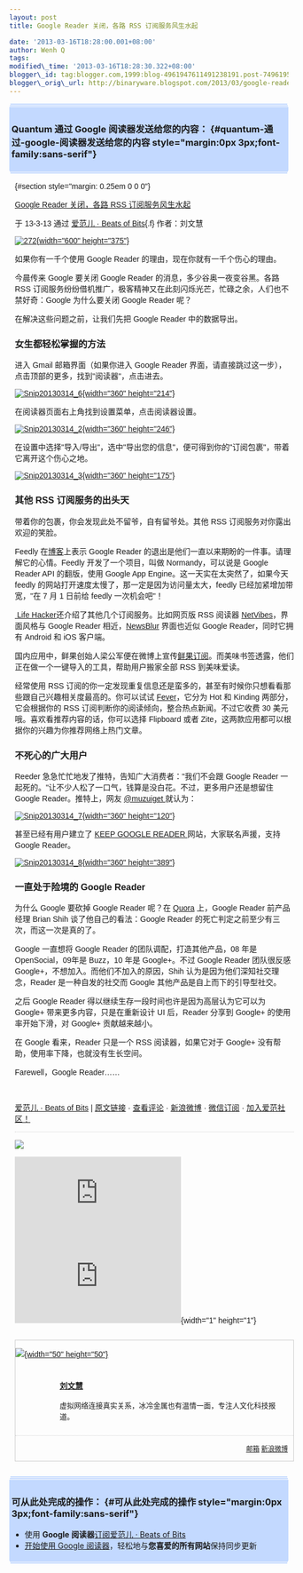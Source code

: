```yaml
--- 
layout: post 
title: Google Reader 关闭，各路 RSS 订阅服务风生水起

date: '2013-03-16T18:28:00.001+08:00' 
author: Wenh Q
tags:
modified\_time: '2013-03-16T18:28:30.322+08:00' 
blogger\_id: tag:blogger.com,1999:blog-4961947611491238191.post-7496195974713291537
blogger\_orig\_url: http://binaryware.blogspot.com/2013/03/google-reader-rss.html
---
```

<div
style="margin: 0px 2px; padding-top: 1px;    background-color: #c3d9ff; font-size: 1px !important;    line-height: 0px !important;">

 

</div>

<div
style="margin: 0px 1px; padding-top: 1px;    background-color: #c3d9ff; font-size: 1px !important;    line-height: 0px !important;">

 

</div>

<div style="padding: 4px; background-color: #c3d9ff;">

### Quantum 通过 Google 阅读器发送给您的内容： {#quantum-通过-google-阅读器发送给您的内容 style="margin:0px 3px;font-family:sans-serif"}

</div>

<div
style="margin: 0px 1px; padding-top: 1px;    background-color: #c3d9ff; font-size: 1px !important;    line-height: 0px !important;">

 

</div>

<div
style="margin: 0px 2px; padding-top: 1px;    background-color: #c3d9ff; font-size: 1px !important;    line-height: 0px !important;">

 

</div>

<div
style="font-family:sans-serif;overflow:auto;width:100%;margin: 0px 10px">

 {#section style="margin: 0.25em 0 0 0"}

<div>

[Google Reader 关闭，各路 RSS
订阅服务风生水起](http://www.ifanr.com/262358)

</div>

<div style="margin-bottom: 0.5em">

于 13-3-13 通过 [爱范儿 · Beats of Bits](http://www.ifanr.com){.f}
作者：刘文慧

</div>



[![272](http://cdn.ifanr.cn/wp-content/uploads/2013/03/272.jpg){width="600"
height="375"}](http://www.ifanr.com/262358/attachment/272)

如果你有一千个使用 Google Reader 的理由，现在你就有一千个伤心的理由。

今晨传来 Google 要关闭 Google Reader 的消息，多少谷奥一夜变谷黑。各路
RSS
订阅服务纷纷借机推广，极客精神又在此刻闪烁光芒，忙碌之余，人们也不禁好奇：Google
为什么要关闭 Google Reader 呢？

在解决这些问题之前，让我们先把 Google Reader 中的数据导出。<span></span>

### 女生都轻松掌握的方法

进入 Gmail 邮箱界面（如果你进入 Google Reader
界面，请直接跳过这一步），点击顶部的更多，找到"阅读器"，点击进去。

[![Snip20130314\_6](http://cdn.ifanr.cn/wp-content/uploads/2013/03/Snip20130314_6-360x214.png){width="360"
height="214"}](http://www.ifanr.com/262358/snip20130314_6)

在阅读器页面右上角找到设置菜单，点击阅读器设置。

[![Snip20130314\_2](http://cdn.ifanr.cn/wp-content/uploads/2013/03/Snip20130314_2-360x246.png){width="360"
height="246"}](http://www.ifanr.com/262358/snip20130314_2)

在设置中选择"导入/导出"，选中"导出您的信息"，便可得到你的"订阅包裹"，带着它离开这个伤心之地。

[![Snip20130314\_3](http://cdn.ifanr.cn/wp-content/uploads/2013/03/Snip20130314_3-360x175.png){width="360"
height="175"}](http://www.ifanr.com/262358/snip20130314_3-2)

### 其他 RSS 订阅服务的出头天

带着你的包裹，你会发现此处不留爷，自有留爷处。其他 RSS
订阅服务对你露出欢迎的笑脸。

Feedly 在[博客](http://blog.feedly.com/2013/03/14/google-reader/)上表示
Google Reader 的退出是他们一直以来期盼的一件事。请理解它的心情。Feedly
开发了一个项目，叫做 Normandy，可以说是 Google Reader API 的翻版，使用
Google App Engine。这一天实在太突然了，如果今天 feedly
的网站打开速度太慢了，那一定是因为访问量太大，feedly
已经加紧增加带宽，"在 7 月 1 日前给 feedly 一次机会吧"！

[ Life
Hacker](http://lifehacker.com/5990456/google-reader-is-getting-shut-down-here-are-the-best-alternatives)还介绍了其他几个订阅服务。比如网页版
RSS 阅读器 [NetVibes](http://www.netvibes.com/en)，界面风格与 Google
Reader 相近，[NewsBlur](http://www.newsblur.com/) 界面也近似 Google
Reader，同时它拥有 Android 和 iOS 客户端。

国内应用中，鲜果创始人梁公军便在微博上宣传[鲜果订阅](http://xianguo.com/login?rurl=%2Fmy%2Fopml)。而美味书签透露，他们正在做一个一键导入的工具，帮助用户搬家全部
RSS 到美味爱读。

经常使用 RSS
订阅的你一定发现重复信息还是蛮多的，甚至有时候你只想看看那些跟自己兴趣相关度最高的。你可以试试
[Fever](http://feedafever.com/)，它分为 Hot 和 Kinding
两部分，它会根据你的 RSS 订阅判断你的阅读倾向，整合热点新闻。不过它收费
30 美元哦。喜欢看推荐内容的话，你可以选择 Flipboard 或者
Zite，这两款应用都可以根据你的兴趣为你推荐网络上热门文章。

### 不死心的广大用户

Reeder 急急忙忙地发了推特，告知广大消费者："我们不会跟 Google Reader
一起死的。"让不少人松了一口气，钱算是没白花。不过，更多用户还是想留住
Google
Reader。推特上，网友 [@muzuiget ](https://twitter.com/muzuiget)就认为：

[![Snip20130314\_7](http://cdn.ifanr.cn/wp-content/uploads/2013/03/Snip20130314_7-360x120.png){width="360"
height="120"}](http://www.ifanr.com/262358/snip20130314_7)

甚至已经有用户建立了 [KEEP GOOGLE
READER ](http://keepgooglereader.com/index.php)网站，大家联名声援，支持
Google Reader。

[![Snip20130314\_8](http://cdn.ifanr.cn/wp-content/uploads/2013/03/Snip20130314_8-360x389.png){width="360"
height="389"}](http://www.ifanr.com/262358/snip20130314_8)

### 一直处于险境的 Google Reader

为什么 Google 要砍掉 Google Reader 呢？在
[Quora](http://www.lieyunwang.com/archives/3179) 上，Google Reader
前产品经理 Brian Shih 谈了他自己的看法：Google Reader
的死亡判定之前至少有三次，而这一次是真的了。

Google 一直想将 Google Reader 的团队调配，打造其他产品，08 年是
OpenSocial，09年是 Buzz，10 年是 Google+。不过 Google Reader 团队很反感
Google+，不想加入。而他们不加入的原因，Shih
认为是因为他们深知社交理念，Reader 是一种自发的社交而 Google
其他产品是自上而下的引导型社交。

之后 Google Reader 得以继续生存一段时间也许是因为高层认为它可以为
Google+ 带来更多内容，只是在重新设计 UI 后，Reader 分享到 Google+
的使用率开始下滑，对 Google+ 贡献越来越小。

在 Google 看来，Reader 只是一个 RSS 阅读器，如果它对于 Google+
没有帮助，使用率下降，也就没有生长空间。

Farewell，Google Reader……

 

[爱范儿 · Beats of Bits](http://www.ifanr.com) |
[原文链接](http://www.ifanr.com/262358) ·
[查看评论](http://www.ifanr.com/262358#comments) ·
[新浪微博](http://www.weibo.com/ifanr) ·
[微信订阅](http://www.ifanr.com/weixin) ·
[加入爱范社区！](http://bbs.ifanr.com/)



<div style="text-align:center;border-top:1px dotted #ccc">

</div>

![](http://ifanr.feedsportal.com/c/33866/f/642084/s/262358/mf.gif)



[![](http://da.feedsportal.com/r/144540365956/u/362/f/642084/c/33866/s/262358/a2.img)](http://da.feedsportal.com/r/144540365956/u/362/f/642084/c/33866/s/262358/a2.htm)![](http://pi.feedsportal.com/r/144540365956/u/362/f/642084/c/33866/s/262358/a2t.img){width="1"
height="1"}
<div
style="border:1px solid #ccc;font-size:14px;margin:27px auto;font-family:Arial">

<div style="overflow:hidden">

[![](http://cdn.ifanr.cn/wp-content/uploads/2012/09/lwh.jpg){width="50"
height="50"}](http://www.ifanr.com/author/liuwenhui)
<div style="text-align:left;line-height:23px;margin-left:80px">

<div style="padding:10px 10px 10px 0">

<div style="margin:0;font-size:14px">

**[刘文慧](http://www.ifanr.com/author/liuwenhui)**

</div>

<div style="font-size:13px;line-height:20px">

虚拟网络连接真实关系，冰冷金属也有温情一面，专注人文化科技报道。

</div>

</div>

</div>

</div>

<div
style="text-align:right;border-top:1px dotted #ccc;padding:2px 10px;font-size:12px">

<div>

[邮箱](mailto:wenhui_dream@sina.com)
[新浪微博](http://weibo.com/u/1571697617?&topnav=1&topsug=1)

</div>

</div>

</div>

</div>



<div
style="margin: 0px 2px; padding-top: 1px;    background-color: #c3d9ff; font-size: 1px !important;    line-height: 0px !important;">

 

</div>

<div
style="margin: 0px 1px; padding-top: 1px;    background-color: #c3d9ff; font-size: 1px !important;    line-height: 0px !important;">

 

</div>

<div style="padding: 4px; background-color: #c3d9ff;">

### 可从此处完成的操作： {#可从此处完成的操作 style="margin:0px 3px;font-family:sans-serif"}

-   使用 **Google 阅读器**[订阅爱范儿 · Beats of
    Bits](http://www.google.com/reader/view/feed%2Fhttp%3A%2F%2Fwww.ifanr.com%2Ffeed?source=email)
-   [开始使用 Google
    阅读器](http://www.google.com/reader/?source=email)，轻松地与**您喜爱的所有网站**保持同步更新

</div>

<div
style="margin: 0px 1px; padding-top: 1px;    background-color: #c3d9ff; font-size: 1px !important;    line-height: 0px !important;">

 

</div>

<div
style="margin: 0px 2px; padding-top: 1px;    background-color: #c3d9ff; font-size: 1px !important;    line-height: 0px !important;">

 

</div>
